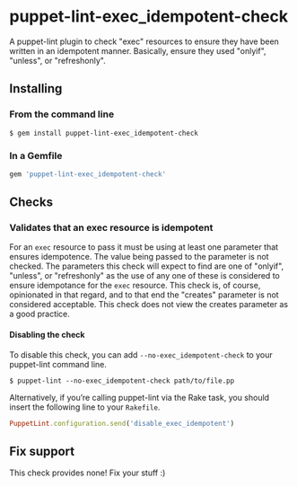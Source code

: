 # puppet-lint-exec_idempotent-check

A puppet-lint plugin to check "exec" resources to ensure they have been written in an idempotent manner. Basically, ensure they used "onlyif", "unless", or "refreshonly".

## Installing
### From the command line
```shell
$ gem install puppet-lint-exec_idempotent-check
```

### In a Gemfile
```ruby
gem 'puppet-lint-exec_idempotent-check'
```

## Checks
### Validates that an exec resource is idempotent

For an `exec` resource to pass it must be using at least one parameter that ensures idempotence. The value being passed to the parameter is not checked. The parameters this
check will expect to find are one of "onlyif", "unless", or "refreshonly" as the use of any one of these is considered to ensure idempotance for the `exec` resource. This check
is, of course, opinionated in that regard, and to that end the "creates" parameter is not considered acceptable. This check does not view the creates parameter as a good
practice.

#### Disabling the check
To disable this check, you can add `--no-exec_idempotent-check` to your puppet-lint command line.

```shell
$ puppet-lint --no-exec_idempotent-check path/to/file.pp
```

Alternatively, if you’re calling puppet-lint via the Rake task, you should insert the following line to your `Rakefile`.

```ruby
PuppetLint.configuration.send('disable_exec_idempotent')
```

## Fix support
This check provides none! Fix your stuff :)

